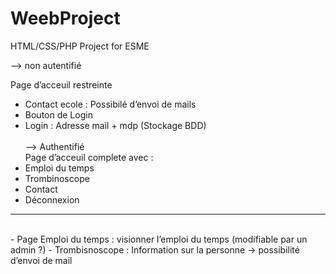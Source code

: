# WeebProject
HTML/CSS/PHP Project for ESME

--> non autentifié<br>

Page d’acceuil restreinte <br>
- Contact ecole : Possibilé d’envoi de mails
- Bouton de Login
- Login : Adresse mail + mdp (Stockage BDD)
<br><br>
--> Authentifié <br>
Page d’acceuil complete avec :
- Emploi du temps
- Trombinoscope
- Contact
- Déconnexion
************************************************
<br>
- Page Emploi du temps : visionner l’emploi du temps (modifiable par un admin ?)
- Trombisnoscope : Information sur la personne -> possibilité d’envoi de mail


